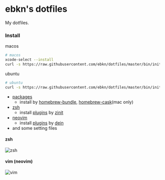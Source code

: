 # ebkn's dotfiles

My dotfiles.

### Install

macos

```sh
# macos
xcode-select --install
curl -s https://raw.githubusercontent.com/ebkn/dotfiles/master/bin/init/macos.sh | zsh
```

ubuntu

```sh
# ubuntu
curl -s https://raw.githubusercontent.com/ebkn/dotfiles/master/bin/init/ubuntu.sh | bash
```

- [packages](https://github.com/ebkn/dotfiles/blob/master/brewfiles)
  - install by [homebrew-bundle](https://github.com/Homebrew/homebrew-bundle), [homebrew-cask](https://github.com/Homebrew/homebrew-cask)(mac only)
- [zsh](https://github.com/zsh-users/zsh)
  - install [plugins](https://github.com/ebkn/dotfiles/blob/master/zsh/plugin.zsh) by [zinit](https://github.com/zdharma/zinit)
- [neovim](https://github.com/neovim/neovim)
  - install [plugins](https://github.com/ebkn/dotfiles/blob/master/vim/dein) by [dein](https://github.com/Shougo/dein.vim)
- and some setting files

#### zsh

![zsh](https://user-images.githubusercontent.com/21101122/88382460-77d5ec00-cde3-11ea-86b0-ed4b9392f7b8.png)

#### vim (neovim)

![vim](https://user-images.githubusercontent.com/21101122/88382611-c71c1c80-cde3-11ea-9948-39f2bb803cb1.png)
